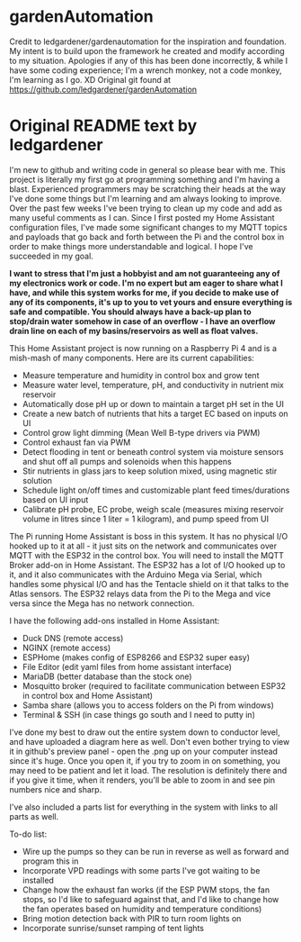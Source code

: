 # gardenAutomation

Credit to ledgardener/gardenautomation for the inspiration and foundation. My intent is to build upon the framework he created and modify according to my situation. 
Apologies if any of this has been done incorrectly, & while I have some coding experience; I'm a wrench monkey, not a code monkey, I'm learning as I go. XD
Original git found at https://github.com/ledgardener/gardenAutomation

# Original README text by ledgardener
I'm new to github and writing code in general so please bear with me. This project is literally my first go at programming something and I'm having a blast. Experienced programmers may be scratching their heads at the way I've done some things but I'm learning and am always looking to improve. Over the past few weeks I've been trying to clean up my code and add as many useful comments as I can. Since I first posted my Home Assistant configuration files, I've made some significant changes to my MQTT topics and payloads that go back and forth between the Pi and the control box in order to make things more understandable and logical. I hope I've succeeded in my goal.

**I want to stress that I'm just a hobbyist and am not guaranteeing any of my electronics work or code. I'm no expert but am eager to share what I have, and while this system works for me, if you decide to make use of any of its components, it's up to you to vet yours and ensure everything is safe and compatible. You should always have a back-up plan to stop/drain water somehow in case of an overflow - I have an overflow drain line on each of my basins/reservoirs as well as float valves.** 

This Home Assistant project is now running on a Raspberry Pi 4 and is a mish-mash of many components. Here are its current capabilities:
- Measure temperature and humidity in control box and grow tent
- Measure water level, temperature, pH, and conductivity in nutrient mix reservoir
- Automatically dose pH up or down to maintain a target pH set in the UI
- Create a new batch of nutrients that hits a target EC based on inputs on UI
- Control grow light dimming (Mean Well B-type drivers via PWM)
- Control exhaust fan via PWM
- Detect flooding in tent or beneath control system via moisture sensors and shut off all pumps and solenoids when this happens
- Stir nutrients in glass jars to keep solution mixed, using magnetic stir solution
- Schedule light on/off times and customizable plant feed times/durations based on UI input
- Calibrate pH probe, EC probe, weigh scale (measures mixing reservoir volume in litres since 1 liter = 1 kilogram), and pump speed from UI

The Pi running Home Assistant is boss in this system. It has no physical I/O hooked up to it at all - it just sits on the network and communicates over MQTT with the ESP32 in the control box. You will need to install the MQTT Broker add-on in Home Assistant. The ESP32 has a lot of I/O hooked up to it, and it also communicates with the Arduino Mega via Serial, which handles some physical I/O and has the Tentacle shield on it that talks to the Atlas sensors. The ESP32 relays data from the Pi to the Mega and vice versa since the Mega has no network connection.

I have the following add-ons installed in Home Assistant:
- Duck DNS (remote access)
- NGINX (remote access)
- ESPHome (makes config of ESP8266 and ESP32 super easy)
- File Editor (edit yaml files from home assistant interface)
- MariaDB (better database than the stock one)
- Mosquitto broker (required to facilitate communication between ESP32 in control box and Home Assistant)
- Samba share (allows you to access folders on the Pi from windows)
- Terminal & SSH (in case things go south and I need to putty in)

I've done my best to draw out the entire system down to conductor level, and have uploaded a diagram here as well. Don't even bother trying to view it in github's preview panel - open the .png up on your computer instead since it's huge. Once you open it, if you try to zoom in on something, you may need to be patient and let it load. The resolution is definitely there and if you give it time, when it renders, you'll be able to zoom in and see pin numbers nice and sharp. 

I've also included a parts list for everything in the system with links to all parts as well. 

To-do list:
- Wire up the pumps so they can be run in reverse as well as forward and program this in
- Incorporate VPD readings with some parts I've got waiting to be installed
- Change how the exhaust fan works (if the ESP PWM stops, the fan stops, so I'd like to safeguard against that, and I'd like to change how the fan operates based on humidity and temperature conditions) 
- Bring motion detection back with PIR to turn room lights on 
- Incorporate sunrise/sunset ramping of tent lights
